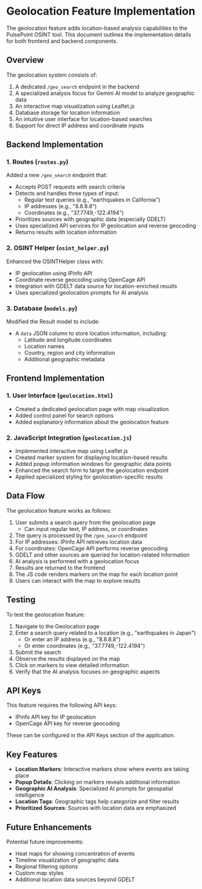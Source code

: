 # Geolocation Feature Implementation

The geolocation feature adds location-based analysis capabilities to the PulsePoint OSINT tool. This document outlines the implementation details for both frontend and backend components.

## Overview

The geolocation system consists of:

1. A dedicated `/geo_search` endpoint in the backend
2. A specialized analysis focus for Gemini AI model to analyze geographic data
3. An interactive map visualization using Leaflet.js
4. Database storage for location information
5. An intuitive user interface for location-based searches
6. Support for direct IP address and coordinate inputs

## Backend Implementation

### 1. Routes (`routes.py`)

Added a new `/geo_search` endpoint that:
- Accepts POST requests with search criteria
- Detects and handles three types of input:
  - Regular text queries (e.g., "earthquakes in California")
  - IP addresses (e.g., "8.8.8.8")
  - Coordinates (e.g., "37.7749,-122.4194")
- Prioritizes sources with geographic data (especially GDELT)
- Uses specialized API services for IP geolocation and reverse geocoding
- Returns results with location information

### 2. OSINT Helper (`osint_helper.py`)

Enhanced the OSINTHelper class with:
- IP geolocation using IPinfo API
- Coordinate reverse geocoding using OpenCage API
- Integration with GDELT data source for location-enriched results
- Uses specialized geolocation prompts for AI analysis

### 3. Database (`models.py`)

Modified the Result model to include:
- A `data` JSON column to store location information, including:
  - Latitude and longitude coordinates
  - Location names
  - Country, region and city information
  - Additional geographic metadata

## Frontend Implementation

### 1. User Interface (`geolocation.html`)

- Created a dedicated geolocation page with map visualization
- Added control panel for search options
- Added explanatory information about the geolocation feature

### 2. JavaScript Integration (`geolocation.js`)

- Implemented interactive map using Leaflet.js
- Created marker system for displaying location-based results
- Added popup information windows for geographic data points
- Enhanced the search form to target the geolocation endpoint
- Applied specialized styling for geolocation-specific results

## Data Flow

The geolocation feature works as follows:

1. User submits a search query from the geolocation page
   - Can input regular text, IP address, or coordinates
2. The query is processed by the `/geo_search` endpoint
3. For IP addresses: IPinfo API retrieves location data
4. For coordinates: OpenCage API performs reverse geocoding
5. GDELT and other sources are queried for location-related information
6. AI analysis is performed with a geolocation focus
7. Results are returned to the frontend
8. The JS code renders markers on the map for each location point
9. Users can interact with the map to explore results

## Testing

To test the geolocation feature:
1. Navigate to the Geolocation page
2. Enter a search query related to a location (e.g., "earthquakes in Japan")
   - Or enter an IP address (e.g., "8.8.8.8")
   - Or enter coordinates (e.g., "37.7749,-122.4194")
3. Submit the search
4. Observe the results displayed on the map
5. Click on markers to view detailed information
6. Verify that the AI analysis focuses on geographic aspects

## API Keys

This feature requires the following API keys:
- IPinfo API key for IP geolocation
- OpenCage API key for reverse geocoding

These can be configured in the API Keys section of the application.

## Key Features

- **Location Markers**: Interactive markers show where events are taking place
- **Popup Details**: Clicking on markers reveals additional information
- **Geographic AI Analysis**: Specialized AI prompts for geospatial intelligence
- **Location Tags**: Geographic tags help categorize and filter results
- **Prioritized Sources**: Sources with location data are emphasized

## Future Enhancements

Potential future improvements:
- Heat maps for showing concentration of events
- Timeline visualization of geographic data
- Regional filtering options
- Custom map styles
- Additional location data sources beyond GDELT 